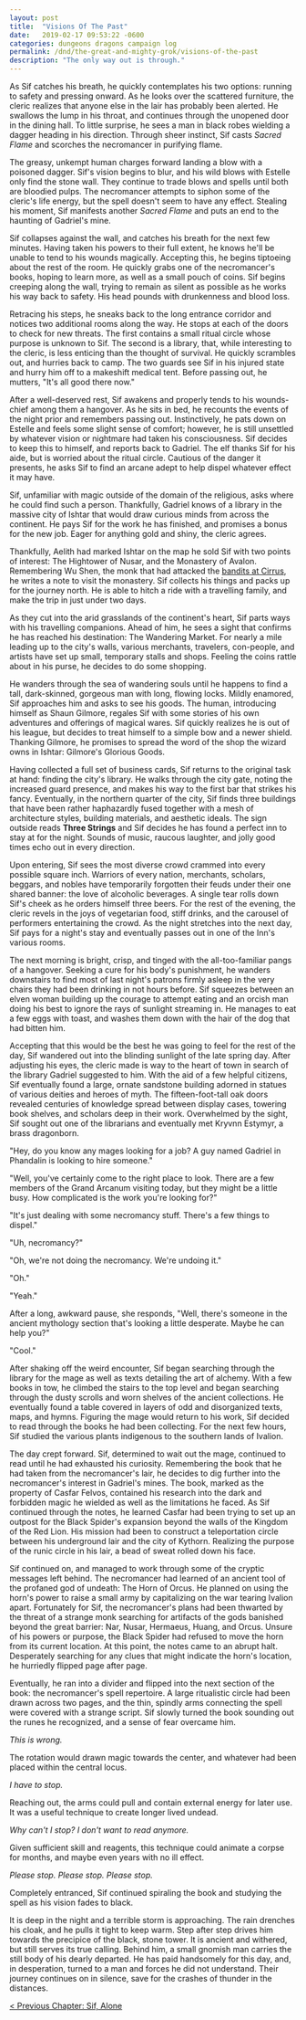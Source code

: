 ```yaml
---
layout: post
title:  "Visions Of The Past"
date:   2019-02-17 09:53:22 -0600
categories: dungeons dragons campaign log
permalink: /dnd/the-great-and-mighty-grok/visions-of-the-past
description: "The only way out is through."
---
```


As Sif catches his breath, he quickly contemplates his two options: running to safety and pressing onward.
As he looks over the scattered furniture, the cleric realizes that anyone else in the lair has probably been alerted.
He swallows the lump in his throat, and continues through the unopened door in the dining hall.
To little surprise, he sees a man in black robes wielding a dagger heading in his direction.
Through sheer instinct, Sif casts _Sacred Flame_ and scorches the necromancer in purifying flame.

The greasy, unkempt human charges forward landing a blow with a poisoned dagger.
Sif's vision begins to blur, and his wild blows with Estelle only find the stone wall.
They continue to trade blows and spells until both are bloodied pulps.
The necromancer attempts to siphon some of the cleric's life energy, but the spell doesn't seem to have any effect.
Stealing his moment, Sif manifests another _Sacred Flame_ and puts an end to the haunting of Gadriel's mine.

Sif collapses against the wall, and catches his breath for the next few minutes.
Having taken his powers to their full extent, he knows he'll be unable to tend to his wounds magically.
Accepting this, he begins tiptoeing about the rest of the room.
He quickly grabs one of the necromancer's books, hoping to learn more, as well as a small pouch of coins.
Sif begins creeping along the wall, trying to remain as silent as possible as he works his way back to safety.
His head pounds with drunkenness and blood loss.

Retracing his steps, he sneaks back to the long entrance corridor and notices two additional rooms along the way.
He stops at each of the doors to check for new threats.
The first contains a small ritual circle whose purpose is unknown to Sif.
The second is a library, that, while interesting to the cleric, is less enticing than the thought of survival.
He quickly scrambles out, and hurries back to camp.
The two guards see Sif in his injured state and hurry him off to a makeshift medical tent.
Before passing out, he mutters, "It's all good there now."

After a well-deserved rest, Sif awakens and properly tends to his wounds- chief among them a hangover.
As he sits in bed, he recounts the events of the night prior and remembers passing out.
Instinctively, he pats down on Estelle and feels some slight sense of comfort; however, he is still unsettled by whatever vision or nightmare had taken his consciousness.
Sif decides to keep this to himself, and reports back to Gadriel.
The elf thanks Sif for his aide, but is worried about the ritual circle.
Cautious of the danger it presents, he asks Sif to find an arcane adept to help dispel whatever effect it may have.

Sif, unfamiliar with magic outside of the domain of the religious, asks where he could find such a person.
Thankfully, Gadriel knows of a library in the massive city of Ishtar that would draw curious minds from across the continent.
He pays Sif for the work he has finished, and promises a bonus for the new job.
Eager for anything gold and shiny, the cleric agrees.

Thankfully, Aelith had marked Ishtar on the map he sold Sif with two points of interest: The Hightower of Nusar, and the Monastery of Avalon.
Remembering Wu Shen, the monk that had attacked the [bandits at Cirrus](/dnd/the-great-and-mighty-grok/the-punch-heard-round-the-world), he writes a note to visit the monastery.
Sif collects his things and packs up for the journey north.
He is able to hitch a ride with a travelling family, and make the trip in just under two days.

As they cut into the arid grasslands of the continent's heart, Sif parts ways with his travelling companions.
Ahead of him, he sees a sight that confirms he has reached his destination: The Wandering Market.
For nearly a mile leading up to the city's walls, various merchants, travelers, con-people, and artists have set up small, temporary stalls and shops.
Feeling the coins rattle about in his purse, he decides to do some shopping.

He wanders through the sea of wandering souls until he happens to find a tall, dark-skinned, gorgeous man with long, flowing locks.
Mildly enamored, Sif approaches him and asks to see his goods.
The human, introducing himself as Shaun Gilmore, regales Sif with some stories of his own adventures and offerings of magical wares.
Sif quickly realizes he is out of his league, but decides to treat himself to a simple bow and a newer shield.
Thanking Gilmore, he promises to spread the word of the shop the wizard owns in Ishtar: Gilmore's Glorious Goods.

Having collected a full set of business cards, Sif returns to the original task at hand: finding the city's library.
He walks through the city gate, noting the increased guard presence, and makes his way to the first bar that strikes his fancy.
Eventually, in the northern quarter of the city, Sif finds three buildings that have been rather haphazardly fused together with a mesh of architecture styles, building materials, and aesthetic ideals.
The sign outside reads **Three Strings** and Sif decides he has found a perfect inn to stay at for the night.
Sounds of music, raucous laughter, and jolly good times echo out in every direction.

Upon entering, Sif sees the most diverse crowd crammed into every possible square inch.
Warriors of every nation, merchants, scholars, beggars, and nobles have temporarily forgotten their feuds under their one shared banner: the love of alcoholic beverages.
A single tear rolls down Sif's cheek as he orders himself three beers.
For the rest of the evening, the cleric revels in the joys of vegetarian food, stiff drinks, and the carousel of performers entertaining the crowd.
As the night stretches into the next day, Sif pays for a night's stay and eventually passes out in one of the Inn's various rooms.

The next morning is bright, crisp, and tinged with the all-too-familiar pangs of a hangover.
Seeking a cure for his body's punishment, he wanders downstairs to find most of last night's patrons firmly asleep in the very chairs they had been drinking in not hours before.
Sif squeezes between an elven woman building up the courage to attempt eating and an orcish man doing his best to ignore the rays of sunlight streaming in.
He manages to eat a few eggs with toast, and washes them down with the hair of the dog that had bitten him.

Accepting that this would be the best he was going to feel for the rest of the day, Sif wandered out into the blinding sunlight of the late spring day.
After adjusting his eyes, the cleric made is way to the heart of town in search of the library Gadriel suggested to him.
With the aid of a few helpful citizens, Sif eventually found a large, ornate sandstone building adorned in statues of various deities and heroes of myth.
The fifteen-foot-tall oak doors revealed centuries of knowledge spread between display cases, towering book shelves, and scholars deep in their work.
Overwhelmed by the sight, Sif sought out one of the librarians and eventually met Kryvnn Estymyr, a brass dragonborn.

"Hey, do you know any mages looking for a job?
A guy named Gadriel in Phandalin is looking to hire someone."

"Well, you've certainly come to the right place to look.
There are a few members of the Grand Arcanum visiting today, but they might be a little busy.
How complicated is the work you're looking for?"

"It's just dealing with some necromancy stuff.
There's a few things to dispel."

"Uh, necromancy?"

"Oh, we're not doing the necromancy.
We're undoing it."

"Oh."

"Yeah."

After a long, awkward pause, she responds, "Well, there's someone in the ancient mythology section that's looking a little desperate.
Maybe he can help you?"

"Cool."

After shaking off the weird encounter, Sif began searching through the library for the mage as well as texts detailing the art of alchemy.
With a few books in tow, he climbed the stairs to the top level and began searching through the dusty scrolls and worn shelves of the ancient collections.
He eventually found a table covered in layers of odd and disorganized texts, maps, and hymns.
Figuring the mage would return to his work, Sif decided to read through the books he had been collecting.
For the next few hours, Sif studied the various plants indigenous to the southern lands of Ivalion.

The day crept forward.
Sif, determined to wait out the mage, continued to read until he had exhausted his curiosity.
Remembering the book that he had taken from the necromancer's lair, he decides to dig further into the necromancer's interest in Gadriel's mines.
The book, marked as the property of Casfar Felvos, contained his research into the dark and forbidden magic he wielded as well as the limitations he faced.
As Sif continued through the notes, he learned Casfar had been trying to set up an outpost for the Black Spider's expansion beyond the walls of the Kingdom of the Red Lion.
His mission had been to construct a teleportation circle between his underground lair and the city of Kythorn.
Realizing the purpose of the runic circle in his lair, a bead of sweat rolled down his face.

Sif continued on, and managed to work through some of the cryptic messages left behind.
The necromancer had learned of an ancient tool of the profaned god of undeath: The Horn of Orcus.
He planned on using the horn's power to raise a small army by capitalizing on the war tearing Ivalion apart.
Fortunately for Sif, the necromancer's plans had been thwarted by the threat of a strange monk searching for artifacts of the gods banished beyond the great barrier: Nar, Nusar, Hermaeus, Huang, and Orcus.
Unsure of his powers or purpose, the Black Spider had refused to move the horn from its current location.
At this point, the notes came to an abrupt halt.
Desperately searching for any clues that might indicate the horn's location, he hurriedly flipped page after page.

Eventually, he ran into a divider and flipped into the next section of the book: the necromancer's spell repertoire.
A large ritualistic circle had been drawn across two pages, and the thin, spindly arms connecting the spell were covered with a strange script.
Sif slowly turned the book sounding out the runes he recognized, and a sense of fear overcame him.

_This is wrong._

The rotation would drawn magic towards the center, and whatever had been placed within the central locus.

_I have to stop._

Reaching out, the arms could pull and contain external energy for later use.
It was a useful technique to create longer lived undead.

_Why can't I stop?
I don't want to read anymore._

Given sufficient skill and reagents, this technique could animate a corpse for months, and maybe even years with no ill effect.

_Please stop.
Please stop.
Please stop._

Completely entranced, Sif continued spiraling the book and studying the spell as his vision fades to black.

It is deep in the night and a terrible storm is approaching.
The rain drenches his cloak, and he pulls it tight to keep warm.
Step after step drives him towards the precipice of the black, stone tower.
It is ancient and withered, but still serves its true calling.
Behind him, a small gnomish man carries the still body of his dearly departed.
He has paid handsomely for this day, and, in desperation, turned to a man and forces he did not understand.
Their journey continues on in silence, save for the crashes of thunder in the distances.

[&lt; Previous Chapter: Sif, Alone](/dnd/the-great-and-mighty-grok/sif-alone)
